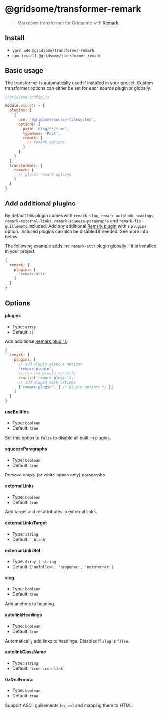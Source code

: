 # @gridsome/transformer-remark

> Markdown transformer for Gridsome with [Remark](https://remark.js.org/).

## Install

- `yarn add @gridsome/transformer-remark`
- `npm install @gridsome/transformer-remark`

## Basic usage

The transformer is automatically used if installed in your project. Custom transformer options can either be set for each source plugin or globally.

```js
//gridsome.config.js

module.exports = {
  plugins: [
    {
      use: '@gridsome/source-filesystem',
      options: {
        path: 'blog/**/*.md',
        typeName: 'Post',
        remark: {
          // remark options
        }
      }
    }
  ],
  transformers: {
    remark: {
      // global remark options
    }
  }
}
```

## Add additional plugins

By default this plugin comes with `remark-slug`, `remark-autolink-headings`, `remark-external-links`, `remark-squeeze-paragraphs` and `remark-fix-guillemets` included. Add any additional [Remark plugin](https://github.com/remarkjs/remark/blob/master/doc/plugins.md#list-of-plugins) with a `plugins` option. Included plugins can also be disabled if needed. See more info below.

The following example adds the `remark-attr` plugin globally if it is installed in your project.

```js
{
  remark: {
    plugins: [
      'remark-attr'
    ]
  }
}
```

## Options

#### plugins

- Type: `array`
- Default: `[]`

Add additional [Remark plugins](https://github.com/remarkjs/remark/blob/master/doc/plugins.md#list-of-plugins).

```js
{
  remark: {
    plugins: [
      // add plugin without options
      'remark-plugin',
      // require plugin manually
      require('remark-plugin'),
      // add plugin with options
      ['remark-plugin', { /* plugin options */ }]
    ]
  }
}
```

#### useBuiltIns

- Type: `boolean`
- Default: `true`

Set this option to `false` to disable all built-in plugins.

#### squeezeParagraphs

- Type: `boolean`
- Default: `true`

Remove empty (or white-space only) paragraphs.

#### externalLinks

- Type: `boolean`
- Default: `true`

Add target and rel attributes to external links.

#### externalLinksTarget

- Type: `string`
- Default: `'_blank'`

#### externalLinksRel

- Type: `Array | string`
- Default: `['nofollow', 'noopener', 'noreferrer']`

#### slug

- Type: `boolean`
- Default: `true`

Add anchors to heading.

#### autolinkHeadings

- Type: `boolean`
- Default: `true`

Automatically add links to headings. Disabled if `slug` is `false`.

#### autolinkClassName

- Type: `string`
- Default: `'icon icon-link'`

#### fixGuillemets

- Type: `boolean`
- Default: `true`

Support ASCII guillements (`<<`, `>>`) and mapping them to HTML.
